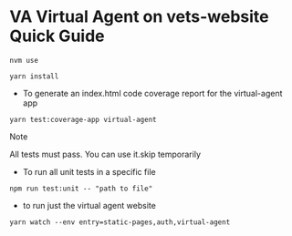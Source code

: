 # VA Virtual Agent on vets-website Quick Guide
````
nvm use
````
````
yarn install
````
- To generate an index.html code coverage report for the virtual-agent app
```
yarn test:coverage-app virtual-agent
```
> [!NOTE]
> All tests must pass. You can use it.skip temporarily

- To run all unit tests in a specific file
```
npm run test:unit -- "path to file"
```
- to run just the virtual agent website
```
yarn watch --env entry=static-pages,auth,virtual-agent
```